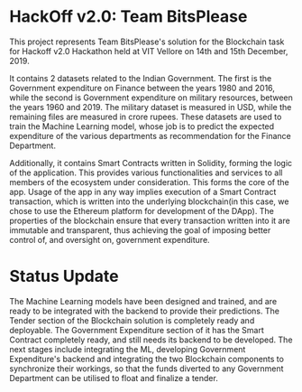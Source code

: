 # HackOff v2.0: Team BitsPlease 
This project represents Team BitsPlease's solution for the Blockchain task for Hackoff v2.0 Hackathon held at VIT Vellore on 14th and 15th December, 2019.

It contains 2 datasets related to the Indian Government. The first is the Government expenditure on Finance between the years 1980 and 2016, while the second is
Government expenditure on military resources, between the years 1960 and 2019. The military dataset is measured in USD, while the remaining files are measured in crore rupees.
These datasets are used to train the Machine Learning model, whose job is to predict the expected expenditure of the various departments
as recommendation for the Finance Department.

Additionally, it contains Smart Contracts written in Solidity, forming the logic of the application. This provides various functionalities and services to all members
of the ecosystem under consideration. This forms the core of the app. Usage of the app in any way implies execution of a Smart Contract transaction, which is written into
the underlying blockchain(in this case, we chose to use the Ethereum platform for development of the DApp). The properties of the blockchain ensure that every transaction written
into it are immutable and transparent, thus achieving the goal of imposing better control of, and oversight on, government expenditure.


# Status Update
The Machine Learning models have been designed and trained, and are ready to be integrated with the backend to provide their predictions.
The Tender section of the Blockchain solution is completely ready and deployable. The Government Expenditure section of it has the
Smart Contract completely ready, and still needs its backend to be developed.
The next stages include integrating the ML, developing Government Expenditure's backend and integrating the two Blockchain components
to synchronize their workings, so that the funds diverted to any Government Department can be utilised to float and finalize a tender.
